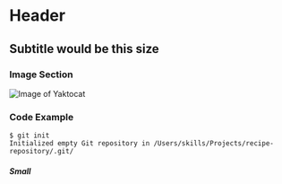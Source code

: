 # Header
## Subtitle would be this size
### Image Section
![Image of Yaktocat](https://octodex.github.com/images/yaktocat.png)
### Code Example
```
$ git init
Initialized empty Git repository in /Users/skills/Projects/recipe-repository/.git/
```
##### Small
